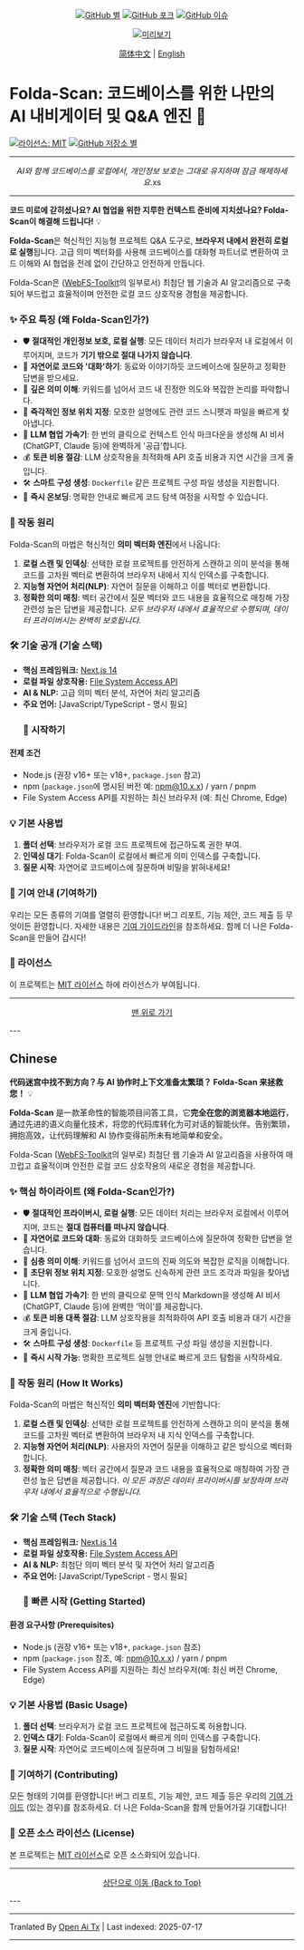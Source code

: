 ﻿
<!-- GitHub 배지 -->
<p align="center">
  <a href="https://github.com/oldjs/web-code-agent/stargazers"><img src="https://img.shields.io/github/stars/oldjs/web-code-agent?style=social" alt="GitHub 별"></a>
  <a href="https://github.com/oldjs/web-code-agent/network/members"><img src="https://img.shields.io/github/forks/oldjs/web-code-agent?style=social" alt="GitHub 포크"></a>
  <a href="https://github.com/oldjs/web-code-agent/issues"><img src="https://img.shields.io/github/issues/oldjs/web-code-agent" alt="GitHub 이슈"></a>
</p>

<p align="center">
  <a href="https://github.com/oldjs/web-code-agent/blob/main/preview.md">
    <img src="https://img.shields.io/badge/Preview-Click%20Here-blue" alt="미리보기">
  </a>
</p>

<p align="center">
  <a href="#zh-cn">简体中文</a> | <a href="#en-us">English</a>
</p>

# Folda-Scan: 코드베이스를 위한 나만의 AI 내비게이터 및 Q&A 엔진 🚀
[![라이선스: MIT](https://img.shields.io/badge/License-MIT-green.svg)](https://opensource.org/licenses/MIT)
[![GitHub 저장소 별](https://img.shields.io/github/stars/oldjs/web-code-agent?style=social)](https://github.com/oldjs/web-code-agent/stargazers)

---

<p align="center">
  <em>AI와 함께 코드베이스를 로컬에서, 개인정보 보호는 그대로 유지하며 잠금 해제하세요.</em>xs
</p>

---

<a name="en-us"></a>

**코드 미로에 갇히셨나요? AI 협업을 위한 지루한 컨텍스트 준비에 지치셨나요? Folda-Scan이 해결해 드립니다!** 💡

**Folda-Scan**은 혁신적인 지능형 프로젝트 Q&A 도구로, **브라우저 내에서 완전히 로컬로 실행**됩니다. 고급 의미 벡터화를 사용해 코드베이스를 대화형 파트너로 변환하여 코드 이해와 AI 협업을 전례 없이 간단하고 안전하게 만듭니다.

Folda-Scan은 ([WebFS-Toolkit](https://github.com/oldjs/web-code-agent)의 일부로서) 최첨단 웹 기술과 AI 알고리즘으로 구축되어 부드럽고 효율적이며 안전한 로컬 코드 상호작용 경험을 제공합니다.

### ✨ 주요 특징 (왜 Folda-Scan인가?)

- 🛡️ **절대적인 개인정보 보호, 로컬 실행**: 모든 데이터 처리가 브라우저 내 로컬에서 이루어지며, 코드가 **기기 밖으로 절대 나가지 않습니다**.
- 💬 **자연어로 코드와 '대화'하기**: 동료와 이야기하듯 코드베이스에 질문하고 정확한 답변을 받으세요.
- 🧠 **깊은 의미 이해**: 키워드를 넘어서 코드 내 진정한 의도와 복잡한 논리를 파악합니다.
- 🎯 **즉각적인 정보 위치 지정**: 모호한 설명에도 관련 코드 스니펫과 파일을 빠르게 찾아냅니다.
- 🤖 **LLM 협업 가속기**: 한 번의 클릭으로 컨텍스트 인식 마크다운을 생성해 AI 비서(ChatGPT, Claude 등)에 완벽하게 '공급'합니다.
- 💰 **토큰 비용 절감**: LLM 상호작용을 최적화해 API 호출 비용과 지연 시간을 크게 줄입니다.
- 🛠️ **스마트 구성 생성**: `Dockerfile` 같은 프로젝트 구성 파일 생성을 지원합니다.
- 🚀 **즉시 온보딩**: 명확한 안내로 빠르게 코드 탐색 여정을 시작할 수 있습니다.

### 🚀 작동 원리

Folda-Scan의 마법은 혁신적인 **의미 벡터화 엔진**에서 나옵니다:

1.  **로컬 스캔 및 인덱싱**: 선택한 로컬 프로젝트를 안전하게 스캔하고 의미 분석을 통해 코드를 고차원 벡터로 변환하여 브라우저 내에서 지식 인덱스를 구축합니다.
2.  **지능형 자연어 처리(NLP)**: 자연어 질문을 이해하고 이를 벡터로 변환합니다.
3.  **정확한 의미 매칭**: 벡터 공간에서 질문 벡터와 코드 내용을 효율적으로 매칭해 가장 관련성 높은 답변을 제공합니다.
    _모두 브라우저 내에서 효율적으로 수행되며, 데이터 프라이버시는 완벽히 보호됩니다._

### 🛠️ 기술 공개 (기술 스택)

- **핵심 프레임워크:** [Next.js 14](https://nextjs.org/)
- **로컬 파일 상호작용:** [File System Access API](https://developer.mozilla.org/en-US/docs/Web/API/File_System_Access_API)
- **AI & NLP:** 고급 의미 벡터 분석, 자연어 처리 알고리즘
- **주요 언어:** [JavaScript/TypeScript - 명시 필요]
  ### 🏁 시작하기

#### 전제 조건

- Node.js (권장 v16+ 또는 v18+, `package.json` 참고)
- npm (`package.json`에 명시된 버전 예: npm@10.x.x) / yarn / pnpm
- File System Access API를 지원하는 최신 브라우저 (예: 최신 Chrome, Edge)

### 💡 기본 사용법

1.  **폴더 선택**: 브라우저가 로컬 코드 프로젝트에 접근하도록 권한 부여.
2.  **인덱싱 대기**: Folda-Scan이 로컬에서 빠르게 의미 인덱스를 구축합니다.
3.  **질문 시작**: 자연어로 코드베이스에 질문하며 비밀을 밝혀내세요!

### 🤝 기여 안내 (기여하기)

우리는 모든 종류의 기여를 열렬히 환영합니다! 버그 리포트, 기능 제안, 코드 제출 등 무엇이든 환영합니다. 자세한 내용은 [기여 가이드라인](https://raw.githubusercontent.com/oldjs/web-code-agent/main/CONTRIBUTING.md)을 참조하세요. 함께 더 나은 Folda-Scan을 만들어 갑시다!

### 📄 라이선스

이 프로젝트는 [MIT 라이선스](LICENSE) 하에 라이선스가 부여됩니다.

---

<p align="center">
  <a href="#en-us">맨 위로 가기</a>
</p>
---

<a name="zh-cn"></a>

## Chinese

**代码迷宫中找不到方向？与 AI 协作时上下文准备太繁琐？ Folda-Scan 来拯救您！** 💡

**Folda-Scan** 是一款革命性的智能项目问答工具，它**完全在您的浏览器本地运行**，通过先进的语义向量化技术，将您的代码库转化为可对话的智能伙伴。告别繁琐，拥抱高效，让代码理解和 AI 协作变得前所未有地简单和安全。

Folda-Scan ([WebFS-Toolkit](https://github.com/oldjs/web-code-agent)의 일부로) 최첨단 웹 기술과 AI 알고리즘을 사용하여 매끄럽고 효율적이며 안전한 로컬 코드 상호작용의 새로운 경험을 제공합니다.

### ✨ 핵심 하이라이트 (왜 Folda-Scan인가?)

- 🛡️ **절대적인 프라이버시, 로컬 실행**: 모든 데이터 처리는 브라우저 로컬에서 이루어지며, 코드는 **절대 컴퓨터를 떠나지 않습니다**.
- 💬 **자연어로 코드와 대화**: 동료와 대화하듯 코드베이스에 질문하여 정확한 답변을 얻습니다.
- 🧠 **심층 의미 이해**: 키워드를 넘어서 코드의 진짜 의도와 복잡한 로직을 이해합니다.
- 🎯 **초단위 정보 위치 지정**: 모호한 설명도 신속하게 관련 코드 조각과 파일을 찾아냅니다.
- 🤖 **LLM 협업 가속기**: 한 번의 클릭으로 문맥 인식 Markdown을 생성해 AI 비서(ChatGPT, Claude 등)에 완벽한 ‘먹이’를 제공합니다.
- 💰 **토큰 비용 대폭 절감**: LLM 상호작용을 최적화하여 API 호출 비용과 대기 시간을 크게 줄입니다.
- 🛠️ **스마트 구성 생성**: `Dockerfile` 등 프로젝트 구성 파일 생성을 지원합니다.
- 🚀 **즉시 시작 가능**: 명확한 프로젝트 실행 안내로 빠르게 코드 탐험을 시작하세요.

### 🚀 작동 원리 (How It Works)

Folda-Scan의 마법은 혁신적인 **의미 벡터화 엔진**에 기반합니다:

1.  **로컬 스캔 및 인덱싱**: 선택한 로컬 프로젝트를 안전하게 스캔하고 의미 분석을 통해 코드를 고차원 벡터로 변환하여 브라우저 내 지식 인덱스를 구축합니다.
2.  **지능형 자연어 처리(NLP)**: 사용자의 자연어 질문을 이해하고 같은 방식으로 벡터화합니다.
3.  **정확한 의미 매칭**: 벡터 공간에서 질문과 코드 내용을 효율적으로 매칭하여 가장 관련성 높은 답변을 제공합니다.
    _이 모든 과정은 데이터 프라이버시를 보장하며 브라우저 내에서 효율적으로 수행됩니다._

### 🛠️ 기술 스택 (Tech Stack)

- **핵심 프레임워크:** [Next.js 14](https://nextjs.org/)
- **로컬 파일 상호작용:** [File System Access API](https://developer.mozilla.org/en-US/docs/Web/API/File_System_Access_API)
- **AI & NLP:** 최첨단 의미 벡터 분석 및 자연어 처리 알고리즘
- **주요 언어:** [JavaScript/TypeScript - 명시 필요]
  ### 🏁 빠른 시작 (Getting Started)

#### 환경 요구사항 (Prerequisites)

- Node.js (권장 v16+ 또는 v18+, `package.json` 참조)
- npm (`package.json` 참조, 예: npm@10.x.x) / yarn / pnpm
- File System Access API를 지원하는 최신 브라우저(예: 최신 버전 Chrome, Edge)

### 💡 기본 사용법 (Basic Usage)

1.  **폴더 선택**: 브라우저가 로컬 코드 프로젝트에 접근하도록 허용합니다.
2.  **인덱스 대기**: Folda-Scan이 로컬에서 빠르게 의미 인덱스를 구축합니다.
3.  **질문 시작**: 자연어로 코드베이스에 질문하며 그 비밀을 탐험하세요!

### 🤝 기여하기 (Contributing)

모든 형태의 기여를 환영합니다! 버그 리포트, 기능 제안, 코드 제출 등은 우리의 [기여 가이드](https://raw.githubusercontent.com/oldjs/web-code-agent/main/CONTRIBUTING.md) (있는 경우)를 참조하세요. 더 나은 Folda-Scan을 함께 만들어가길 기대합니다!

### 📄 오픈 소스 라이선스 (License)

본 프로젝트는 [MIT 라이선스](LICENSE)로 오픈 소스화되어 있습니다.

---

<p align="center">
  <a href="#zh-cn">상단으로 이동 (Back to Top)</a>
</p>
---


---

Tranlated By [Open Ai Tx](https://github.com/OpenAiTx/OpenAiTx) | Last indexed: 2025-07-17

---